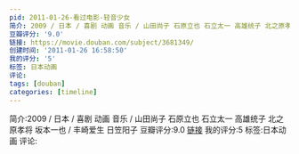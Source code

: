 ```yaml
---
pid: 2011-01-26-看过电影-轻音少女
简介: 2009 / 日本 / 喜剧 动画 音乐 / 山田尚子 石原立也 石立太一 高雄统子 北之原孝将 坂本一也 / 丰崎爱生 日笠阳子
豆瓣评分: '9.0'
链接: https://movie.douban.com/subject/3681349/
创建时间: '2011-01-26 16:58:50'
我的评分: '5'
标签: 日本动画
评论:
tags: [douban]
categories: [timeline]
---
```

简介:2009 / 日本 / 喜剧 动画 音乐 / 山田尚子 石原立也 石立太一 高雄统子 北之原孝将 坂本一也 / 丰崎爱生 日笠阳子
豆瓣评分:9.0
[链接](https://movie.douban.com/subject/3681349/)
我的评分:5
标签:日本动画
评论:
